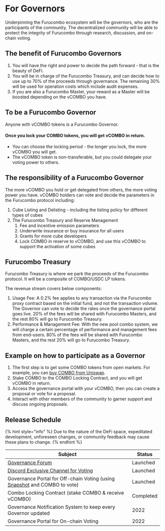 # For Governors

Underpinning the Furucombo ecosystem will be the governors, who are the participants of the community. The decentralized community will be able to protect the integrity of Furucombo through research, discussion, and on-chain voting.

## The benefit of Furucombo Governors

1. You will have the right and power to decide the path forward - that is the beauty of DeFi.
2. You will be in charge of the Furucombo Treasury, and can decide how to use up to 70% of the proceeds through governance. The remaining 30% will be used for operation costs which include audit expenses.
3. If you are also a Furucombo Master, your reward as a Master will be boosted depending on the vCOMBO you have.



## To be a Furucombo Governor

Anyone with vCOMBO tokens is a Furucombo Governor.

#### Once you lock your COMBO tokens, you will get vCOMBO in return.&#x20;

* You can choose the locking period - the longer you lock, the more vCOMBO you will get.
* The vCOMBO token is non-transferable, but you could delegate your voting power to others.

## The responsibility of a Furucombo Governor

The more vCOMBO you hold or get delegated from others, the more voting power you have. vCOMBO holders can vote and decide the parameters in the Furucombo protocol including:

1. Cube Listing and Delisting - including the listing policy for different types of cubes
2. The Furucombo Treasury and Reserve Management
   1. Fee and incentive emission parameters
   2. Underwrite insurance or buy insurance for all users
   3. Grants for more cube developers
   4. Lock COMBO in reserve to vCOMBO, and use this vCOMBO to support the activation of some cubes

## Furucombo Treasury

Furucombo Treasury is where we park the proceeds of the Furucombo protocol. It will be a composite of COMBO/USDC LP tokens.&#x20;

The revenue stream covers below components:

1. Usage Fee: A 0.2% fee applies to any transaction via the Furucombo proxy contract based on the initial fund, and not the transaction volume. The Governor can vote to decide the rates once the governance portal goes live. 20% of the fees will be shared with Furucombo Masters, and the rest 80% will go to Furucombo Treasury.
2. Performance & Management Fee: With the new pool combo system, we will charge a certain percentage of performance and management fees from end-users. 80% of the fees will be shared with Furucombo Masters, and the rest 20% will go to Furucombo Treasury.

## Example on how to participate as a Governor

1. The first step is to get some COMBO tokens from open markets. For example, you can [buy COMBO from Uniswap](https://furucombo.app/combo/c3gnmecke6ss71ddm290).
2. Stake COMBO to the COMBO Locking Contract, and you will get vCOMBO in return.
3. Access the governance portal with your vCOMBO, then you can create a proposal or vote for a proposal.
4. Interact with other members of the community to garner support and discuss ongoing proposals.

## Release Schedule

{% hint style="info" %}
Due to the nature of the DeFi space, expeditated development, unforeseen changes, or community feedback may cause these plans to change.
{% endhint %}

| Subject                                                                                                                       | Status    |
| ----------------------------------------------------------------------------------------------------------------------------- | --------- |
| [Governance Forum](https://forum.furucombo.app/)                                                                              | Launched  |
| [Discord Exclusive Channel for Voting](https://discord.com/channels/518722025095954434/518729593834700800/860019197816209418) | Launched  |
| Governance Portal for Off-chain Voting (using [Snapshot](https://snapshot.org/#/furucombodao.eth) and COMBO to vote)          | Launched  |
| Combo Locking Contract (stake COMBO & receive vCOMBO)                                                                         | Completed |
| Governance Notification System to keep every Governor updated                                                                 | 2022      |
| Governance Portal for On-chain Voting                                                                                         | 2022      |

